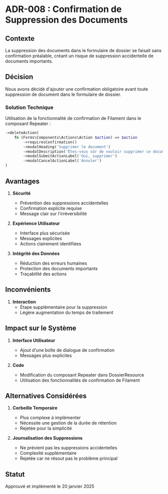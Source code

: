 # ADR-008 : Confirmation de Suppression des Documents

## Contexte
La suppression des documents dans le formulaire de dossier se faisait sans confirmation préalable, créant un risque de suppression accidentelle de documents importants.

## Décision
Nous avons décidé d'ajouter une confirmation obligatoire avant toute suppression de document dans le formulaire de dossier.

### Solution Technique
Utilisation de la fonctionnalité de confirmation de Filament dans le composant Repeater :

```php
->deleteAction(
    fn (Forms\Components\Actions\Action $action) => $action
        ->requiresConfirmation()
        ->modalHeading('Supprimer le document')
        ->modalDescription('Êtes-vous sûr de vouloir supprimer ce document ? Cette action est irréversible.')
        ->modalSubmitActionLabel('Oui, supprimer')
        ->modalCancelActionLabel('Annuler')
)
```

## Avantages

1. **Sécurité**
   - Prévention des suppressions accidentelles
   - Confirmation explicite requise
   - Message clair sur l'irréversibilité

2. **Expérience Utilisateur**
   - Interface plus sécurisée
   - Messages explicites
   - Actions clairement identifiées

3. **Intégrité des Données**
   - Réduction des erreurs humaines
   - Protection des documents importants
   - Traçabilité des actions

## Inconvénients

1. **Interaction**
   - Étape supplémentaire pour la suppression
   - Légère augmentation du temps de traitement

## Impact sur le Système

1. **Interface Utilisateur**
   - Ajout d'une boîte de dialogue de confirmation
   - Messages plus explicites

2. **Code**
   - Modification du composant Repeater dans DossierResource
   - Utilisation des fonctionnalités de confirmation de Filament

## Alternatives Considérées

1. **Corbeille Temporaire**
   - Plus complexe à implémenter
   - Nécessite une gestion de la durée de rétention
   - Rejetée pour la simplicité

2. **Journalisation des Suppressions**
   - Ne prévient pas les suppressions accidentelles
   - Complexité supplémentaire
   - Rejetée car ne résout pas le problème principal

## Statut
Approuvé et implémenté le 20 janvier 2025
